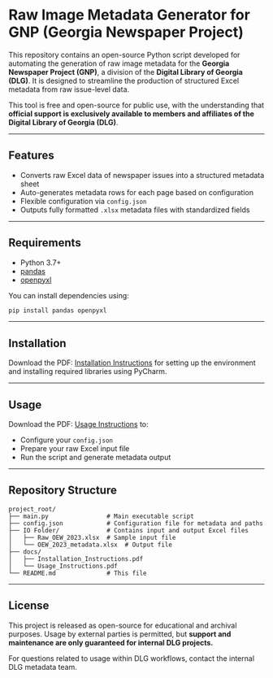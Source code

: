 # Raw Image Metadata Generator for GNP (Georgia Newspaper Project)

This repository contains an open-source Python script developed for automating the generation of raw image metadata for the **Georgia Newspaper Project (GNP)**, a division of the **Digital Library of Georgia (DLG)**. It is designed to streamline the production of structured Excel metadata from raw issue-level data.

This tool is free and open-source for public use, with the understanding that **official support is exclusively available to members and affiliates of the Digital Library of Georgia (DLG)**.

---

## Features

* Converts raw Excel data of newspaper issues into a structured metadata sheet
* Auto-generates metadata rows for each page based on configuration
* Flexible configuration via `config.json`
* Outputs fully formatted `.xlsx` metadata files with standardized fields

---

## Requirements

* Python 3.7+
* [pandas](https://pandas.pydata.org/)
* [openpyxl](https://openpyxl.readthedocs.io/)

You can install dependencies using:

```bash
pip install pandas openpyxl
```

---

## Installation

Download the PDF: [Installation Instructions](./docs/Installation_Instructions.pdf) for setting up the environment and installing required libraries using PyCharm.

---

## Usage

Download the PDF: [Usage Instructions](./docs/Usage_Instructions.pdf) to:

* Configure your `config.json`
* Prepare your raw Excel input file
* Run the script and generate metadata output

---

## Repository Structure

```
project_root/
├── main.py                # Main executable script
├── config.json            # Configuration file for metadata and paths
├── IO Folder/             # Contains input and output Excel files
│   ├── Raw_OEW_2023.xlsx  # Sample input file
│   └── OEW_2023_metadata.xlsx  # Output file
├── docs/
│   ├── Installation_Instructions.pdf
│   └── Usage_Instructions.pdf
└── README.md              # This file
```

---

## License

This project is released as open-source for educational and archival purposes. Usage by external parties is permitted, but **support and maintenance are only guaranteed for internal DLG projects.**

For questions related to usage within DLG workflows, contact the internal DLG metadata team.
